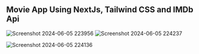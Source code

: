 ## Movie App Using NextJs, Tailwind CSS and IMDb Api

 ![Screenshot 2024-06-05 223956](https://github.com/Mahelchandupa/Next-IMDb-Clone/assets/110615431/1b523768-603b-4096-9dfb-4793601170b7)
 ![Screenshot 2024-06-05 224237](https://github.com/Mahelchandupa/Next-IMDb-Clone/assets/110615431/841983a9-6ee7-4a4b-920d-453497a06a98)  

![Screenshot 2024-06-05 224136](https://github.com/Mahelchandupa/Next-IMDb-Clone/assets/110615431/0ee9900c-5c5b-4324-b523-15f8e5ea7c0c)
